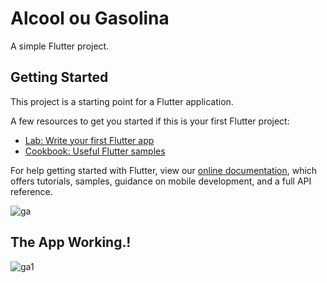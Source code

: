 # Alcool ou Gasolina

A simple Flutter project.

## Getting Started

This project is a starting point for a Flutter application.

A few resources to get you started if this is your first Flutter project:

- [Lab: Write your first Flutter app](https://flutter.dev/docs/get-started/codelab)
- [Cookbook: Useful Flutter samples](https://flutter.dev/docs/cookbook)

For help getting started with Flutter, view our
[online documentation](https://flutter.dev/docs), which offers tutorials,
samples, guidance on mobile development, and a full API reference.

![ga](https://user-images.githubusercontent.com/64656900/111535013-e992e980-8768-11eb-83a4-2e22aeb74be8.png)

## The App Working.!

![ga1](https://user-images.githubusercontent.com/64656900/111535257-38408380-8769-11eb-8cba-f67fa834f351.png)
